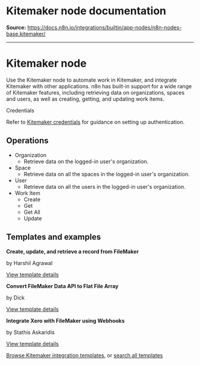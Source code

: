 # Kitemaker node documentation

**Source:** https://docs.n8n.io/integrations/builtin/app-nodes/n8n-nodes-base.kitemaker/

---

# Kitemaker node

Use the Kitemaker node to automate work in Kitemaker, and integrate Kitemaker with other applications. n8n has built-in support for a wide range of Kitemaker features, including retrieving data on organizations, spaces and users, as well as creating, getting, and updating work items.

Credentials

Refer to [Kitemaker credentials](../../credentials/kitemaker/) for guidance on setting up authentication.

## Operations

- Organization
  - Retrieve data on the logged-in user's organization.
- Space
  - Retrieve data on all the spaces in the logged-in user's organization.
- User
  - Retrieve data on all the users in the logged-in user's organization.
- Work Item
  - Create
  - Get
  - Get All
  - Update

## Templates and examples

**Create, update, and retrieve a record from FileMaker**

by Harshil Agrawal

[View template details](https://n8n.io/workflows/1068-create-update-and-retrieve-a-record-from-filemaker/)

**Convert FileMaker Data API to Flat File Array**

by Dick

[View template details](https://n8n.io/workflows/1537-convert-filemaker-data-api-to-flat-file-array/)

**Integrate Xero with FileMaker using Webhooks**

by Stathis Askaridis

[View template details](https://n8n.io/workflows/2499-integrate-xero-with-filemaker-using-webhooks/)

[Browse Kitemaker integration templates](https://n8n.io/integrations/kitemaker/), or [search all templates](https://n8n.io/workflows/)
